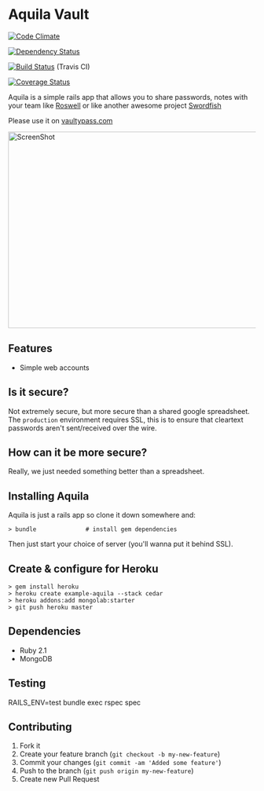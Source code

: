 # Aquila Vault

[![Code Climate](https://codeclimate.com/github/joel/aquila.png)](https://codeclimate.com/github/joel/aquila)

[![Dependency Status](https://gemnasium.com/joel/aquila.png)](https://gemnasium.com/joel/aquila)

[![Build Status](https://travis-ci.org/joel/aquila.png?branch=master)](https://travis-ci.org/joel/aquila) (Travis CI)

[![Coverage Status](https://coveralls.io/repos/joel/aquila/badge.png)](https://coveralls.io/r/joel/aquila)

Aquila is a simple rails app that allows you to share passwords, notes with your team like [Roswell](https://github.com/blahed/roswell) or like another awesome project [Swordfish](https://github.com/github/swordfish)

Please use it on [vaultypass.com](http://www.vaultypass.com/)

<img src="https://f.cloud.github.com/assets/5789/1765071/89f73a90-6730-11e3-91ee-2818ba710aba.png" alt="ScreenShot" style="height: 400px; width: 600px;"/>

## Features

* Simple web accounts

## Is it secure?

Not extremely secure, but more secure than a shared google spreadsheet. The `production` environment requires SSL, this is to ensure that cleartext passwords aren't sent/received over the wire.

## How can it be more secure?

Really, we just needed something better than a spreadsheet.

## Installing Aquila

Aquila is just a rails app so clone it down somewhere and:

    > bundle              # install gem dependencies

Then just start your choice of server (you'll wanna put it behind SSL).

## Create & configure for Heroku

	> gem install heroku
	> heroku create example-aquila --stack cedar
	> heroku addons:add mongolab:starter
	> git push heroku master

## Dependencies

* Ruby 2.1
* MongoDB

## Testing

  RAILS_ENV=test bundle exec rspec spec

## Contributing

1. Fork it
2. Create your feature branch (`git checkout -b my-new-feature`)
3. Commit your changes (`git commit -am 'Added some feature'`)
4. Push to the branch (`git push origin my-new-feature`)
5. Create new Pull Request
